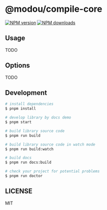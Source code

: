 # @modou/compile-core

[![NPM version](https://img.shields.io/npm/v/@modou/compile-core.svg?style=flat)](https://npmjs.org/package/@modou/compile-core)
[![NPM downloads](http://img.shields.io/npm/dm/@modou/compile-core.svg?style=flat)](https://npmjs.org/package/@modou/compile-core)



## Usage

TODO

## Options

TODO

## Development

```bash
# install dependencies
$ pnpm install

# develop library by docs demo
$ pnpm start

# build library source code
$ pnpm run build

# build library source code in watch mode
$ pnpm run build:watch

# build docs
$ pnpm run docs:build

# check your project for potential problems
$ pnpm run doctor
```

## LICENSE

MIT
